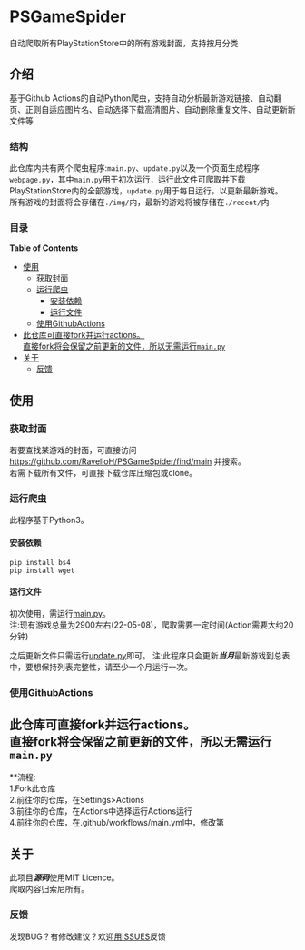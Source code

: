 # PSGameSpider
自动爬取所有PlayStationStore中的所有游戏封面，支持按月分类

## 介绍
基于Github Actions的自动Python爬虫，支持自动分析最新游戏链接、自动翻页、正则自适应图片名、自动选择下载高清图片、自动删除重复文件、自动更新新文件等

### 结构
此仓库内共有两个爬虫程序:`main.py`、`update.py`以及一个页面生成程序`webpage.py`，其中`main.py`用于初次运行，运行此文件可爬取并下载PlayStationStore内的全部游戏，`update.py`用于每日运行，以更新最新游戏。  
所有游戏的封面将会存储在`./img/`内，最新的游戏将被存储在`./recent/`内

### 目录
<!-- START doctoc generated TOC please keep comment here to allow auto update -->
<!-- DON'T EDIT THIS SECTION, INSTEAD RE-RUN doctoc TO UPDATE -->
**Table of Contents**

- [使用](#%E4%BD%BF%E7%94%A8)
  - [获取封面](#%E8%8E%B7%E5%8F%96%E5%B0%81%E9%9D%A2)
  - [运行爬虫](#%E8%BF%90%E8%A1%8C%E7%88%AC%E8%99%AB)
    - [安装依赖](#%E5%AE%89%E8%A3%85%E4%BE%9D%E8%B5%96)
    - [运行文件](#%E8%BF%90%E8%A1%8C%E6%96%87%E4%BB%B6)
  - [使用GithubActions](#%E4%BD%BF%E7%94%A8githubactions)
- [此仓库可直接fork并运行actions。  
直接fork将会保留之前更新的文件，所以无需运行`main.py`](#%E6%AD%A4%E4%BB%93%E5%BA%93%E5%8F%AF%E7%9B%B4%E6%8E%A5fork%E5%B9%B6%E8%BF%90%E8%A1%8Cactions--%0A%E7%9B%B4%E6%8E%A5fork%E5%B0%86%E4%BC%9A%E4%BF%9D%E7%95%99%E4%B9%8B%E5%89%8D%E6%9B%B4%E6%96%B0%E7%9A%84%E6%96%87%E4%BB%B6%E6%89%80%E4%BB%A5%E6%97%A0%E9%9C%80%E8%BF%90%E8%A1%8Cmainpy)
- [关于](#%E5%85%B3%E4%BA%8E)
  - [反馈](#%E5%8F%8D%E9%A6%88)

<!-- END doctoc generated TOC please keep comment here to allow auto update -->

## 使用
### 获取封面
若要查找某游戏的封面，可直接访问 https://github.com/RavelloH/PSGameSpider/find/main 并搜索。  
若需下载所有文件，可直接下载仓库压缩包或clone。  

### 运行爬虫
此程序基于Python3。
#### 安装依赖
```
pip install bs4
pip install wget
```
#### 运行文件

初次使用，需运行[main.py](https://github.com/RavelloH/PSGameSpider/blob/main/main.py)。  
注:现有游戏总量为2900左右(22-05-08)，爬取需要一定时间(Action需要大约20分钟)  

之后更新文件只需运行[update.py](https://github.com/RavelloH/PSGameSpider/blob/main/update.py)即可。
注:此程序只会更新***当月***最新游戏到总表中，要想保持列表完整性，请至少一个月运行一次。

### 使用GithubActions
此仓库可直接fork并运行actions。  
直接fork将会保留之前更新的文件，所以无需运行`main.py`
----
**流程:  
1.Fork此仓库  
2.前往你的仓库，在Settings>Actions  
3.前往你的仓库，在Actions中选择运行Actions运行  
4.前往你的仓库，在.github/workflows/main.yml中，修改第  

## 关于
此项目***源码***使用MIT Licence。  
爬取内容归索尼所有。  

### 反馈
发现BUG？有修改建议？欢迎[用ISSUES](https://github.com/RavelloH/PSGameSpider/issues/new)反馈
